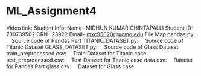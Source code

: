 # ML_Assignment4
 
Video link: 
Student Info:
Name- MIDHUN KUMAR CHINTAPALLI
Student ID- 700739502
CRN- 23922
Email- mxc95020@ucmo.edu
File Map
pandas.py:  Source code of Pandas Part
TITANIC_DATASET.py:  Source code of Titanic Dataset
GLASS_DATASET.py:  Source code of Glass Dataset
train_preprocessed.csv:  Train Dataset for Titanic case
test_preprocessed.csv:  Test Dataset for Titanic case
data.csv:  Dataset for Pandas Part
glass.csv:  Dataset for Glass case

